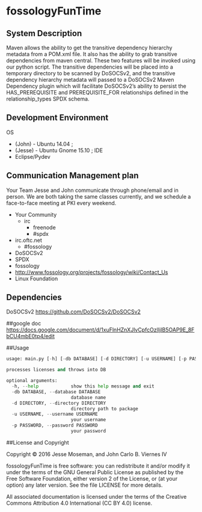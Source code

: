 # fossologyFunTime

## System Description
  Maven allows the ability to get the transitive dependency hierarchy metadata from a POM.xml file.  It also has the ability to grab transitive dependencies from maven central.  These two features will be invoked using our python script.  The transitive dependencies will be placed into a temporary directory to be scanned by DoSOCSv2, and the transitive dependency hierarchy metadata will passed to a DoSOCSv2 Maven Dependency plugin which will facilitate DoSOCSv2’s ability to persist the HAS_PREREQUISITE and PREREQUISITE_FOR relationships defined in the relationship_types SPDX schema.

## Development Environment

OS 
 * (John)   -  Ubuntu 14.04 ; 
 * (Jesse)  -  Ubuntu Gnome 15.10 ;
IDE
* Eclipse/Pydev

## Communication Management plan
Your Team
Jesse and John communicate through phone/email and in person. We are both taking the same classes currently, and we schedule a face-to-face meeting at PKI every weekend.

* Your Community 
  * irc
    * freenode
    * #spdx
* irc.oftc.net
  * #fossology
* DoSOCSv2
* SPDX
* fossology
* http://www.fossology.org/projects/fossology/wiki/Contact_Us
* Linux Foundation



## Dependencies
DoSOCSv2
https://github.com/DoSOCSv2/DoSOCSv2

##google doc
https://docs.google.com/document/d/1xuFlnHZnXJlvCpfcOzlIjIB5OAP9E_8FbCU4mbE0tp4/edit

##Usage
```python
usage: main.py [-h] [-db DATABASE] [-d DIRECTORY] [-u USERNAME] [-p PASSWORD]

processes licenses and throws into DB

optional arguments:
  -h, --help            show this help message and exit
  -db DATABASE, --database DATABASE
                        database name
  -d DIRECTORY, --directory DIRECTORY
                        directory path to package
  -u USERNAME, --username USERNAME
                        your username
  -p PASSWORD, --password PASSWORD
                        your password
```

##License and Copyright

Copyright © 2016 Jesse Moseman, and John Carlo B. Viernes IV

fossologyFunTime is free software: you can redistribute it and/or modify it under the terms of the GNU General Public License as published by the Free Software Foundation, either version 2 of the License, or (at your option) any later version. See the file LICENSE for more details.

All associated documentation is licensed under the terms of the Creative Commons Attribution 4.0 International (CC BY 4.0) license. 
